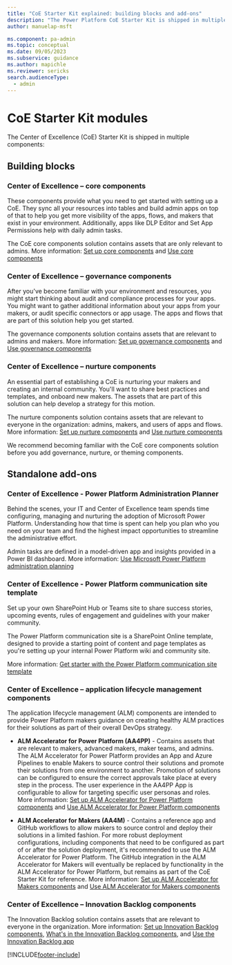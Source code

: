 ```yaml
---
title: "CoE Starter Kit explained: building blocks and add-ons"
description: "The Power Platform CoE Starter Kit is shipped in multiple components. Learn about the building blocks and add-ons designed to help you innovate and improve."
author: manuelap-msft

ms.component: pa-admin
ms.topic: conceptual
ms.date: 09/05/2023
ms.subservice: guidance
ms.author: mapichle
ms.reviewer: sericks
search.audienceType: 
  - admin
---
```

# CoE Starter Kit modules

The Center of Excellence (CoE) Starter Kit is shipped in multiple components:

## Building blocks

### Center of Excellence – core components

These components provide what you need to get started with setting up a CoE. They sync all your resources into tables and build admin apps on top of that to help you get more visibility of the apps, flows, and makers that exist in your environment. Additionally, apps like DLP Editor and Set App Permissions help with daily admin tasks.  

The CoE core components solution contains assets that are only relevant to admins. More information: [Set up core components](setup-core-components.md) and [Use core components](core-components.md)

### Center of Excellence – governance components

After you've become familiar with your environment and resources, you might start thinking about audit and compliance processes for your apps. You might want to gather additional information about your apps from your makers, or audit specific connectors or app usage. The apps and flows that are part of this solution help you get started.  

The governance components solution contains assets that are relevant to admins and makers. More information: [Set up governance components](setup-governance-components.md) and [Use governance components](governance-components.md)

### Center of Excellence – nurture components

An essential part of establishing a CoE is nurturing your makers and creating an internal community. You'll want to share best practices and templates, and onboard new makers. The assets that are part of this solution can help develop a strategy for this motion.  

The nurture components solution contains assets that are relevant to everyone in the organization: admins, makers, and users of apps and flows. More information: [Set up nurture components](setup-nurture-components.md) and [Use nurture components](nurture-components.md)

We recommend becoming familiar with the CoE core components solution before you add governance, nurture, or theming components.

## Standalone add-ons

### Center of Excellence - Power Platform Administration Planner

Behind the scenes, your IT and Center of Excellence team spends time configuring, managing and nurturing the adoption of Microsoft Power Platform. Understanding how that time is spent can help you plan who you need on your team and find the highest impact opportunities to streamline the administrative effort.

Admin tasks are defined in a model-driven app and insights provided in a Power BI dashboard. More information: [Use Microsoft Power Platform administration planning](admin-tasks-component.md)

### Center of Excellence - Power Platform communication site template

Set up your own SharePoint Hub or Teams site to share success stories, upcoming events, rules of engagement and guidelines with your maker community. 

The Power Platform communication site is a SharePoint Online template, designed to provide a starting point of content and page templates as you're setting up your internal Power Platform wiki and community site.

More information: [Get starter with the Power Platform communication site template](../adoption/wiki-community.md#get-started-with-the-power-platform-communication-site-template)

### Center of Excellence – application lifecycle management components  

The application lifecycle management (ALM) components are intended to provide Power Platform makers guidance on creating healthy ALM practices for their solutions as part of their overall DevOps strategy.

- **ALM Accelerator for Power Platform (AA4PP)** - Contains assets that are relevant to makers, advanced makers, maker teams, and admins. The ALM Accelerator for Power Platform provides an App and Azure Pipelines to enable Makers to source control their solutions and promote their solutions from one environment to another. Promotion of solutions can be configured to ensure the correct approvals take place at every step in the process. The user experience in the AA4PP App is configurable to allow for targeting specific user personas and roles. More information: [Set up ALM Accelerator for Power Platform components](setup-almacceleratorpowerplatform-cli.md) and [Use ALM Accelerator for Power Platform components](almacceleratorpowerplatform-components.md)

- **ALM Accelerator for Makers (AA4M)** - Contains a reference app and GitHub workflows to allow makers to source control and deploy their solutions in a limited fashion. For more robust deployment configurations, including components that need to be configured as part of or after the solution deployment, it's recommended to use the ALM Accelerator for Power Platform. The GitHub integration in the ALM Accelerator for Makers will eventually be replaced by functionality in the ALM Accelerator for Power Platform, but remains as part of the CoE Starter Kit for reference. More information: [Set up ALM Accelerator for Makers components](setup-almaccelerator.md) and [Use ALM Accelerator for Makers components](almaccelerator-components.md)

### Center of Excellence – Innovation Backlog components

The Innovation Backlog solution contains assets that are relevant to everyone in the organization. More information: [Set up Innovation Backlog components](setup-innovationbacklog.md), [What's in the Innovation Backlog components](innovationbacklog-components.md), and [Use the Innovation Backlog app](use-innovationbacklog.md)

[!INCLUDE[footer-include](../../includes/footer-banner.md)]
